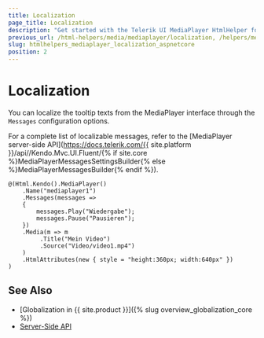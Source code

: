 ```yaml
---
title: Localization
page_title: Localization
description: "Get started with the Telerik UI MediaPlayer HtmlHelper for {{ site.framework }} and translate its tooltip messages for different culture locales."
previous_url: /html-helpers/media/mediaplayer/localization, /helpers/media/mediaplayer/globalization/localization
slug: htmlhelpers_mediaplayer_localization_aspnetcore
position: 2
---
```


# Localization

You can localize the tooltip texts from the MediaPlayer interface through the `Messages` configuration options.

For a complete list of localizable messages, refer to the [MediaPlayer server-side API](https://docs.telerik.com/{{ site.platform }}/api//Kendo.Mvc.UI.Fluent/{% if site.core %}MediaPlayerMessagesSettingsBuilder{% else %}MediaPlayerMessagesBuilder{% endif %}).

```
@(Html.Kendo().MediaPlayer()
    .Name("mediaplayer1")
    .Messages(messages =>
    {
        messages.Play("Wiedergabe");
        messages.Pause("Pausieren");
    })
    .Media(m => m
         .Title("Mein Video")
         .Source("Video/video1.mp4")
    )
    .HtmlAttributes(new { style = "height:360px; width:640px" })
)
```

## See Also

* [Globalization in {{ site.product }}]({% slug overview_globalization_core %})
* [Server-Side API](/api/mediaplayer)
